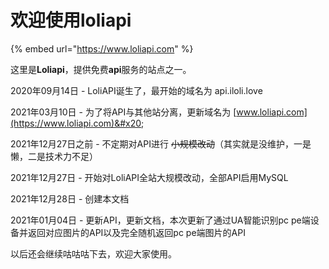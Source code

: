 # 欢迎使用loliapi

{% embed url="https://www.loliapi.com" %}

这里是**Loliapi**，提供免费**api**服务的站点之一。



2020年09月14日 - LoliAPI诞生了，最开始的域名为 api.iloli.love

2021年03月10日 - 为了将API与其他站分离，更新域名为 [www.loliapi.com](https://www.loliapi.com)&#x20;

2021年12月27日之前 - 不定期对API进行 ~~小规模改动~~（其实就是没维护，一是懒，二是技术力不足）

2021年12月27日 - 开始对LoliAPI全站大规模改动，全部API启用MySQL

2021年12月28日 - 创建本文档

2021年01月04日 - 更新API，更新文档，本次更新了通过UA智能识别pc pe端设备并返回对应图片的API以及完全随机返回pc pe端图片的API



以后还会继续咕咕咕下去，欢迎大家使用。
